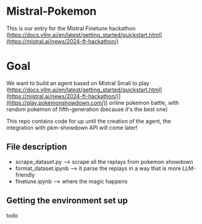 # Mistral-Pokemon
This is our entry for the Mistral Finetune hackathon (https://docs.vllm.ai/en/latest/getting_started/quickstart.html](https://mistral.ai/news/2024-ft-hackathon/)

# Goal

We want to build an agent based on Mistral Small to play (https://docs.vllm.ai/en/latest/getting_started/quickstart.html](https://mistral.ai/news/2024-ft-hackathon/)](https://play.pokemonshowdown.com/)) online pokemon battle, with random pokemon of fifth-generation (because it's the best one)

This repo contains code for up until the creation of the agent, the integration with pkm-showdown API will come later!

## File description

- scrape_dataset.py --> scrape all the replays from pokemon showdown
- format_dataset.ipynb --> it parse the replays in a way that is more LLM-friendly
- finetune.ipynb --> where the magic happens 

## Getting the environment set up

todo
